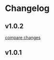 # Changelog


## v1.0.2

[compare changes](https://github.com/heyo-so/nuxt/compare/v1.0.1...v1.0.2)

## v1.0.1

